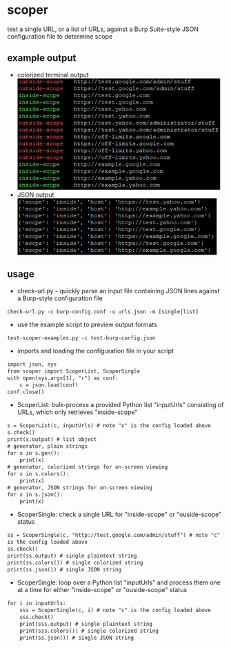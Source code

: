 # scoper
test a single URL, or a list of URLs, against a Burp Suite-style JSON configuration file to determine scope

## example output
- colorized terminal output\
![scoper-output-colorized.png](https://github.com/bonifield/scoper/raw/main/scoper-output-colorized.PNG)
- JSON output\
![scoper-output-json.png](https://github.com/bonifield/scoper/raw/main/scoper-output-json.PNG)

## usage
- check-url.py - quickly parse an input file containing JSON lines against a Burp-style configuration file
```
check-url.py -c burp-config.conf -u urls.json -m [single|list]
```
- use the example script to preview output formats
```
test-scoper-examples.py -c test-burp-config.json
```
- imports and loading the configuration file in your script
```
import json, sys
from scoper import ScoperList, ScoperSingle
with open(sys.argv[1], "r") as conf:
	c = json.load(conf)
conf.close()
```
- ScoperList: bulk-process a provided Python list "inputUrls" consisting of URLs, which only retrieves "inside-scope"
```
s = ScoperList(c, inputUrls) # note "c" is the config loaded above
s.check()
print(s.output) # list object
# generator, plain strings
for x in s.gen():
	print(x)
# generator, colorized strings for on-screen viewing
for x in s.colors():
	print(x)
# generator, JSON strings for on-screen viewing
for x in s.json():
	print(x)
```
- ScoperSingle: check a single URL for "inside-scope" or "ouside-scope" status
```
ss = ScoperSingle(c, "http://test.google.com/admin/stuff") # note "c" is the config loaded above
ss.check()
print(ss.output) # single plaintext string
print(ss.colors()) # single colorized string
print(ss.json()) # single JSON string
```
- ScoperSingle: loop over a Python list "inputUrls" and process them one at a time for either "inside-scope" or "ouside-scope" status
```
for i in inputUrls:
	sss = ScoperSingle(c, i) # note "c" is the config loaded above
	sss.check()
	print(sss.output) # single plaintext string
	print(sss.colors()) # single colorized string
	print(ss.json()) # single JSON string
```
